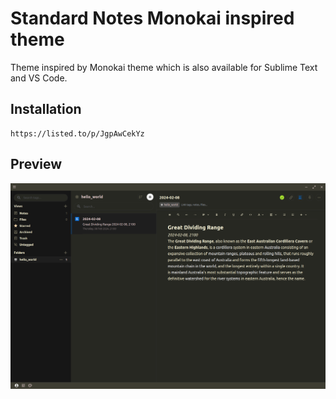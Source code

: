 # Standard Notes Monokai inspired theme

Theme inspired by Monokai theme which is also available for Sublime Text and VS Code.

## Installation

```
https://listed.to/p/JgpAwCekYz
```

## Preview

![Standard Notes Monokai inspired theme](img/screenshot.png)

